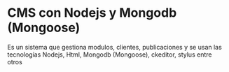 CMS con Nodejs y  Mongodb (Mongoose)
==================

Es un sistema que gestiona modulos, clientes, publicaciones y se usan las tecnologías Nodejs, Html, Mongodb (Mongoose), ckeditor, stylus entre otros
